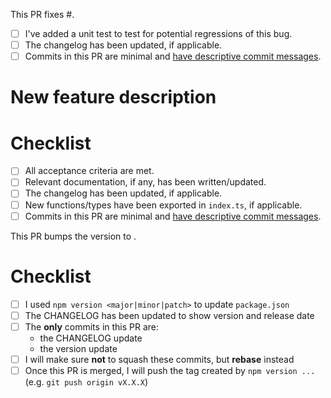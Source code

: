<!-- When fixing a bug: -->

This PR fixes #<issue ID>.

- [ ] I've added a unit test to test for potential regressions of this bug.
- [ ] The changelog has been updated, if applicable.
- [ ] Commits in this PR are minimal and [have descriptive commit messages](https://chris.beams.io/posts/git-commit/).

<!-- When adding a new feature: -->

# New feature description

# Checklist

- [ ] All acceptance criteria are met.
- [ ] Relevant documentation, if any, has been written/updated.
- [ ] The changelog has been updated, if applicable.
- [ ] New functions/types have been exported in `index.ts`, if applicable.
- [ ] Commits in this PR are minimal and [have descriptive commit messages](https://chris.beams.io/posts/git-commit/).

<!-- When cutting a release: -->

This PR bumps the version to <version number>.

# Checklist

- [ ] I used `npm version <major|minor|patch>` to update `package.json`
- [ ] The CHANGELOG has been updated to show version and release date
- [ ] The **only** commits in this PR are:
  - the CHANGELOG update
  - the version update
- [ ] I will make sure **not** to squash these commits, but **rebase** instead
- [ ] Once this PR is merged, I will push the tag created by `npm version ...` (e.g. `git push origin vX.X.X`)
